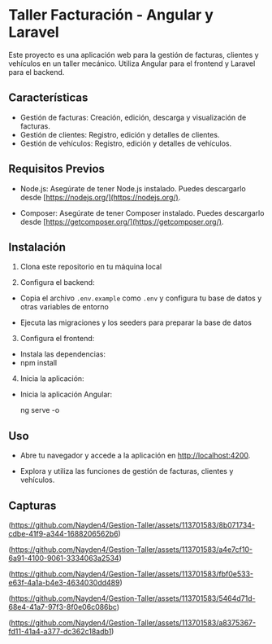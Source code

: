 # Taller Facturación - Angular y Laravel

Este proyecto es una aplicación web para la gestión de facturas, clientes y vehículos en un taller mecánico. Utiliza Angular para el frontend y Laravel para el backend. 

## Características

- Gestión de facturas: Creación, edición, descarga y visualización de facturas.
- Gestión de clientes: Registro, edición y detalles de clientes.
- Gestión de vehículos: Registro, edición y detalles de vehículos.

## Requisitos Previos

- Node.js: Asegúrate de tener Node.js instalado. Puedes descargarlo desde [https://nodejs.org/](https://nodejs.org/).

- Composer: Asegúrate de tener Composer instalado. Puedes descargarlo desde [https://getcomposer.org/](https://getcomposer.org/).

## Instalación

1. Clona este repositorio en tu máquina local

2. Configura el backend:

- Copia el archivo `.env.example` como `.env` y configura tu base de datos y otras variables de entorno

- Ejecuta las migraciones y los seeders para preparar la base de datos
  
3. Configura el frontend:

- Instala las dependencias:
- 
  npm install

4. Inicia la aplicación:

- Inicia la aplicación Angular:

  ng serve -o

## Uso

- Abre tu navegador y accede a la aplicación en [http://localhost:4200](http://localhost:4200).

- Explora y utiliza las funciones de gestión de facturas, clientes y vehículos.

## Capturas

(https://github.com/Nayden4/Gestion-Taller/assets/113701583/8b071734-cdbe-41f9-a344-1688206562b6)

(https://github.com/Nayden4/Gestion-Taller/assets/113701583/a4e7cf10-6a91-4100-9061-3334063a2534)

(https://github.com/Nayden4/Gestion-Taller/assets/113701583/fbf0e533-e63f-4a1a-b4e3-4634030dd489)

(https://github.com/Nayden4/Gestion-Taller/assets/113701583/5464d71d-68e4-41a7-97f3-8f0e06c086bc)

(https://github.com/Nayden4/Gestion-Taller/assets/113701583/a8375367-fd11-41a4-a377-dc362c18adb1)







